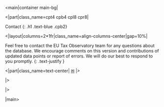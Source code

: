 <main|container main-bg|

<|part|class_name=cpt4 cpb4 cpl8 cpr8|

Contact
{: .h1 .text-blue .cpb2}

<|layout|columns=2*1fr|class_name=align-columns-center|gap=10%|

Feel free to contact the EU Tax Observatory team for any questions about the database. We encourage comments on this 
version and contributions of updated data points or report of errors. We will do our best to respond to you promptly.
{: .text-justify }

<|part|class_name=text-center|
<a class="contact-enveloppe" href="mailto:Public_cbcr_database@taxobservatory.eu" target="_blank">&#9993;</a>
|>

|>

|>

|main>
